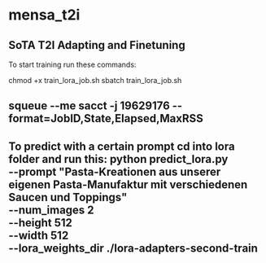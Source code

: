 # mensa_t2i
SoTA T2I Adapting and Finetuning
--------------------------------------------------------------------------------------------------------------------
To start training run these commands:

chmod +x train_lora_job.sh
sbatch train_lora_job.sh


squeue --me
sacct -j 19629176 --format=JobID,State,Elapsed,MaxRSS
--------------------------------------------------------------------------------------------------------------------
To predict with a certain prompt cd into lora folder and run this:
python predict_lora.py \
  --prompt "Pasta-Kreationen aus unserer eigenen Pasta-Manufaktur mit verschiedenen Saucen und Toppings" \
  --num_images 2 \
  --height 512 \
  --width 512 \
  --lora_weights_dir ./lora-adapters-second-train
--------------------------------------------------------------------------------------------------------------------
